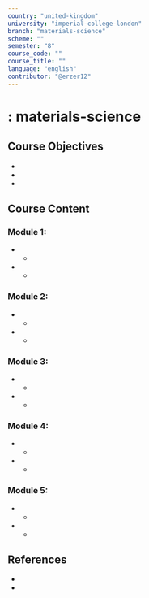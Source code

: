 ```yaml
---
country: "united-kingdom"
university: "imperial-college-london"
branch: "materials-science"
scheme: ""
semester: "8"
course_code: ""
course_title: ""
language: "english"
contributor: "@erzer12"
---
```

# : materials-science

## Course Objectives
* 
* 
* 

## Course Content
### Module 1: 
* 
  - 
* 
  - 

### Module 2: 
* 
  - 
* 
  - 

### Module 3: 
* 
  - 
* 
  - 

### Module 4: 
* 
  - 
* 
  - 

### Module 5: 
* 
  - 
* 
  - 

## References
* 
* 
